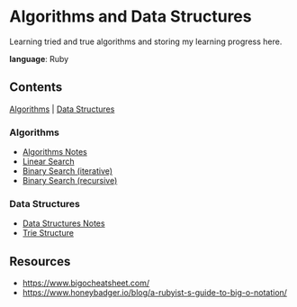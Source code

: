 # Algorithms and Data Structures
Learning tried and true algorithms and storing my learning progress here.

**language**: Ruby

## Contents

[Algorithms](#algos) | [Data Structures](#data-structs)

### <a name="algos">Algorithms</a>
* [Algorithms Notes](./algorithms/algorithms.md)
* [Linear Search](algorithms/linear_search.rb)
* [Binary Search (iterative)](algorithms/iterative_binary_search.rb)
* [Binary Search (recursive)](algorithms/recursive_binary_search.rb)

### <a name="data-structs">Data Structures</a>
* [Data Structures Notes](./data_structures/data_structures.md)
* [Trie Structure](data_structures/trie.rb)

## Resources
* https://www.bigocheatsheet.com/
* https://www.honeybadger.io/blog/a-rubyist-s-guide-to-big-o-notation/
